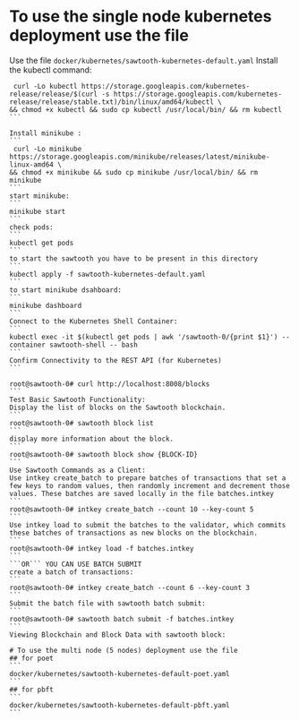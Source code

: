 # To use the single node kubernetes deployment use the file
Use the file ```docker/kubernetes/sawtooth-kubernetes-default.yaml```
Install the kubectl command:
````
 curl -Lo kubectl https://storage.googleapis.com/kubernetes-release/release/$(curl -s https://storage.googleapis.com/kubernetes-release/release/stable.txt)/bin/linux/amd64/kubectl \
&& chmod +x kubectl && sudo cp kubectl /usr/local/bin/ && rm kubectl
```

Install minikube :
```
 curl -Lo minikube https://storage.googleapis.com/minikube/releases/latest/minikube-linux-amd64 \
&& chmod +x minikube && sudo cp minikube /usr/local/bin/ && rm minikube
```
start minikube:
```
minikube start
```
check pods:
```
kubectl get pods
```
to start the sawtooth you have to be present in this directory
```
kubectl apply -f sawtooth-kubernetes-default.yaml
```
to start minikube dsahboard:
```
minikube dashboard
```
Connect to the Kubernetes Shell Container:
```
kubectl exec -it $(kubectl get pods | awk '/sawtooth-0/{print $1}') --container sawtooth-shell -- bash
```
Confirm Connectivity to the REST API (for Kubernetes)
```

root@sawtooth-0# curl http://localhost:8008/blocks
```
Test Basic Sawtooth Functionality:
Display the list of blocks on the Sawtooth blockchain.
```
root@sawtooth-0# sawtooth block list
```
display more information about the block.
```
root@sawtooth-0# sawtooth block show {BLOCK-ID}
```
Use Sawtooth Commands as a Client:
Use intkey create_batch to prepare batches of transactions that set a few keys to random values, then randomly increment and decrement those values. These batches are saved locally in the file batches.intkey
```
root@sawtooth-0# intkey create_batch --count 10 --key-count 5
```
Use intkey load to submit the batches to the validator, which commits these batches of transactions as new blocks on the blockchain.
```
root@sawtooth-0# intkey load -f batches.intkey
```
```OR``` YOU CAN USE BATCH SUBMIT
create a batch of transactions:
```
root@sawtooth-0# intkey create_batch --count 6 --key-count 3
```
Submit the batch file with sawtooth batch submit:
```
root@sawtooth-0# sawtooth batch submit -f batches.intkey
```
Viewing Blockchain and Block Data with sawtooth block:

# To use the multi node (5 nodes) deployment use the file
## for poet
```
docker/kubernetes/sawtooth-kubernetes-default-poet.yaml
```
## for pbft
```
docker/kubernetes/sawtooth-kubernetes-default-pbft.yaml
```
